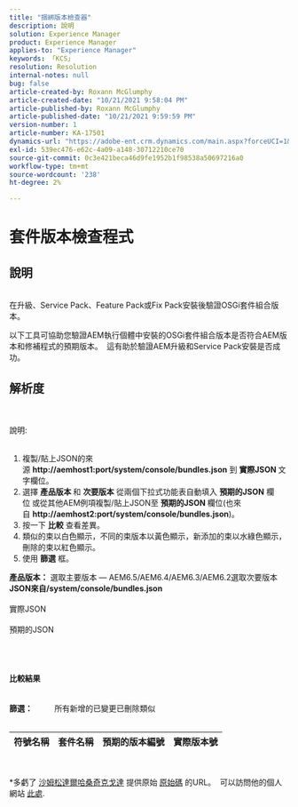 ```yaml
---
title: "捆綁版本檢查器"
description: 說明
solution: Experience Manager
product: Experience Manager
applies-to: "Experience Manager"
keywords: 「KCS」
resolution: Resolution
internal-notes: null
bug: false
article-created-by: Roxann McGlumphy
article-created-date: "10/21/2021 9:58:04 PM"
article-published-by: Roxann McGlumphy
article-published-date: "10/21/2021 9:59:59 PM"
version-number: 1
article-number: KA-17501
dynamics-url: "https://adobe-ent.crm.dynamics.com/main.aspx?forceUCI=1&pagetype=entityrecord&etn=knowledgearticle&id=101541f5-b932-ec11-b6e5-000d3a5ba97a"
exl-id: 539ec476-e62c-4a09-a148-30712210ce70
source-git-commit: 0c3e421beca46d9fe1952b1f98538a50697216a0
workflow-type: tm+mt
source-wordcount: '238'
ht-degree: 2%

---
```


# 套件版本檢查程式

## 說明

<br>在升級、Service Pack、Feature Pack或Fix Pack安裝後驗證OSGi套件組合版本。<br>

以下工具可協助您驗證AEM執行個體中安裝的OSGi套件組合版本是否符合AEM版本和修補程式的預期版本。  這有助於驗證AEM升級和Service Pack安裝是否成功。<br>

## 解析度

<br><br>說明:<br><br>
1. 複製/貼上JSON的來源 <b>http://aemhost1:port/system/console/bundles.json</b> 到 <b>實際JSON </b>文字欄位。
2. 選擇 <b>產品版本 </b>和 <b>次要版本</b> 從兩個下拉式功能表自動填入 <b>預期的JSON</b> 欄位<b> </b>或從其他AEM例項複製/貼上JSON至 <b>預期的JSON </b>欄位(也來自 <b>http://aemhost2:port/system/console/bundles.json</b>)。
3. 按一下 <b>比較</b> 查看差異。
4. 類似的束以白色顯示，不同的束版本以黃色顯示，新添加的束以水綠色顯示，刪除的束以紅色顯示。
5. 使用 <b>篩選</b> 框。

<b>產品版本：</b>
選取主要版本 — AEM6.5/AEM6.4/AEM6.3/AEM6.2選取次要版本
<b>JSON來自/system/console/bundles.json</b><br><br>實際JSON <br><br>預期的JSON <br>
<br> <br><br><br><b>比較結果</b><br><br> <br><b>篩選：</b>          所有新增的已變更已刪除類似     <br><br>

| 符號名稱 | 套件名稱 | 預期的版本編號 | 實際版本號 |
| --- | --- | --- | --- |

<br>




\*多虧了 [沙姆松達爾哈桑奇克戈達](https://www.linkedin.com/in/sham-sundar-hassan-chikkegowda-6b03a517) 提供原始 [原始碼](https://github.com/Schikkeg/schikkeg.github.io/blob/master/tools/coi.html) 的URL。  可以訪問他的個人網站 [此處](http://www.aemstuff.com/).
